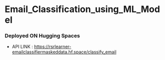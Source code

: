 # Email_Classification_using_ML_Model

### Deployed ON Hugging Spaces
  -  API LINK : https://rsrlearner-emailclassifiermaskeddata.hf.space/classify_email
